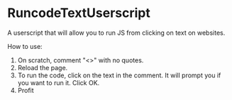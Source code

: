 # RuncodeTextUserscript
A userscript that will allow you to run JS from clicking on text on websites. 

How to use: 

1. On scratch, comment "<<Your js code here>>" with no quotes. 
2. Reload the page.
3. To run the code, click on the text in the comment. It will prompt you if you want to run it. Click OK.
4. Profit
